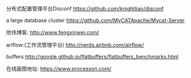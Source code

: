 分布式配置管理平台Disconf  https://github.com/knightliao/disconf

 a large database cluster  https://github.com/MyCATApache/Mycat-Server
 
 欣伟博客:  http://www.fengxinwei.com/
 
 ariflow:(工作流管理平台) http://nerds.airbnb.com/airflow/
 
buffers  http://google.github.io/flatbuffers/flatbuffers_benchmarks.html

在线画图地址: https://www.processon.com/
